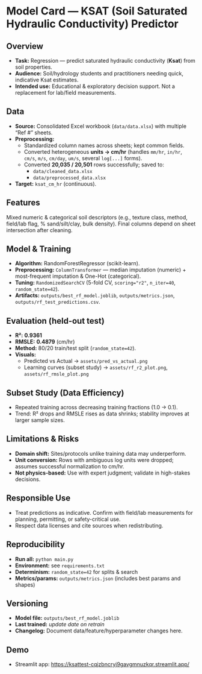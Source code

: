 # Model Card — KSAT (Soil Saturated Hydraulic Conductivity) Predictor

## Overview
- **Task:** Regression — predict saturated hydraulic conductivity (**Ksat**) from soil properties.
- **Audience:** Soil/hydrology students and practitioners needing quick, indicative Ksat estimates.
- **Intended use:** Educational & exploratory decision support. Not a replacement for lab/field measurements.

## Data
- **Source:** Consolidated Excel workbook (`data/data.xlsx`) with multiple “Ref #” sheets.
- **Preprocessing:**
  - Standardized column names across sheets; kept common fields.
  - Converted heterogeneous **units → cm/hr** (handles `mm/hr`, `in/hr`, `cm/s`, `m/s`, `cm/day`, `um/s`, several `log[...]` forms).
  - Converted **20,035 / 20,501** rows successfully; saved to:
    - `data/cleaned_data.xlsx`
    - `data/preprocessed_data.xlsx`
- **Target:** `ksat_cm_hr` (continuous).

## Features
Mixed numeric & categorical soil descriptors (e.g., texture class, method, field/lab flag, % sand/silt/clay, bulk density). Final columns depend on sheet intersection after cleaning.

## Model & Training
- **Algorithm:** RandomForestRegressor (scikit-learn).
- **Preprocessing:** `ColumnTransformer` — median imputation (numeric) + most-frequent imputation & One-Hot (categorical).
- **Tuning:** `RandomizedSearchCV` (5-fold CV, `scoring="r2"`, `n_iter=40`, `random_state=42`).
- **Artifacts:** `outputs/best_rf_model.joblib`, `outputs/metrics.json`, `outputs/rf_test_predictions.csv`.

## Evaluation (held-out test)
- **R²:** **0.9361**
- **RMSLE:** **0.4879** (cm/hr)
- **Method:** 80/20 train/test split (`random_state=42`).  
- **Visuals:**  
  - Predicted vs Actual → `assets/pred_vs_actual.png`  
  - Learning curves (subset study) → `assets/rf_r2_plot.png`, `assets/rf_rmsle_plot.png`

## Subset Study (Data Efficiency)
- Repeated training across decreasing training fractions (1.0 → 0.1).
- Trend: R² drops and RMSLE rises as data shrinks; stability improves at larger sample sizes.

## Limitations & Risks
- **Domain shift:** Sites/protocols unlike training data may underperform.
- **Unit conversion:** Rows with ambiguous log units were dropped; assumes successful normalization to cm/hr.
- **Not physics-based:** Use with expert judgment; validate in high-stakes decisions.

## Responsible Use
- Treat predictions as indicative. Confirm with field/lab measurements for planning, permitting, or safety-critical use.
- Respect data licenses and cite sources when redistributing.

## Reproducibility
- **Run all:** `python main.py`
- **Environment:** see `requirements.txt`
- **Determinism:** `random_state=42` for splits & search
- **Metrics/params:** `outputs/metrics.json` (includes best params and shapes)

## Versioning
- **Model file:** `outputs/best_rf_model.joblib`
- **Last trained:** _update date on retrain_
- **Changelog:** Document data/feature/hyperparameter changes here.

## Demo
- Streamlit app: https://ksattest-cqjzbncryj9gavgmnuzkqr.streamlit.app/

